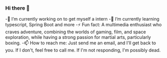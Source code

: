 ### Hi there 👋
-🔭 I’m currently working on to get myself a intern
-🌱 I’m currently learning typescript, Spring Boot and more
-⚡ Fun fact: A multimedia enthusiast who craves adventure, combining the worlds of gaming, film, and space exploration, while having a strong passion for martial arts, particularly boxing.
-📫 How to reach me: Just send me an email, and I'll get back to you. If I don't, feel free to call me. If I'm not responding, I'm possibly dead.

<!--
**KavinduPramod/KavinduPramod** is a ✨ _special_ ✨ repository because its `README.md` (this file) appears on your GitHub profile.

Here are some ideas to get you started:

- 🔭 I’m currently working on ...
- 🌱 I’m currently learning ...
- 👯 I’m looking to collaborate on ...
- 🤔 I’m looking for help with ...
- 💬 Ask me about ...
- 📫 How to reach me: ...
- 😄 Pronouns: ...
- ⚡ Fun fact: ...
-->
